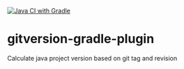 [![Java CI with Gradle](https://github.com/ab0ndar/gitversion-gradle-plugin/actions/workflows/gradle.yml/badge.svg)](https://github.com/ab0ndar/gitversion-gradle-plugin/actions/workflows/gradle.yml)

# gitversion-gradle-plugin
Calculate java project version based on git tag and revision
